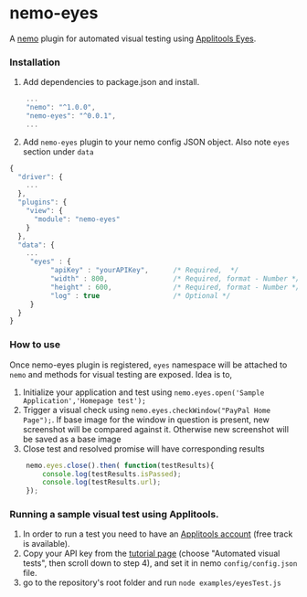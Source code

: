 # nemo-eyes
A [nemo](https://github.com/paypal/nemo) plugin for automated visual testing using [Applitools Eyes](https://applitools.com/).

### Installation

1. Add dependencies to package.json and install.

```javascript
	...
    "nemo": "^1.0.0",
    "nemo-eyes": "^0.0.1",
	...
```

2. Add `nemo-eyes` plugin to your nemo config JSON object. Also note `eyes` section under `data`

```javascript
{
  "driver": {
    ...
  },
  "plugins": {
    "view": {
      "module": "nemo-eyes"
    }
  },
  "data": {
    ...
     "eyes" : {
          "apiKey" : "yourAPIKey",      /* Required,  */
          "width" : 800,                /* Required, format - Number */
          "height" : 600,               /* Required, format - Number */
          "log" : true                  /* Optional */
     }
  }
}
```
### How to use
Once nemo-eyes plugin is registered, `eyes` namespace will be attached to `nemo` and methods for visual testing are exposed. Idea is to,

1. Initialize your application and test using `nemo.eyes.open('Sample Application','Homepage test');`
2. Trigger a visual check using `nemo.eyes.checkWindow("PayPal Home Page");`.
If base image for the window in question is present, new screenshot will be compared against it. Otherwise new screenshot will be saved as a base image
3. Close test and resolved promise will have corresponding results
```javascript
    nemo.eyes.close().then( function(testResults){
        console.log(testResults.isPassed);
        console.log(testResults.url);
    });
```
### Running a sample visual test using Applitools.
1. In order to run a test you need to have an [Applitools account](https://applitools.com/sign-up/) (free track is available).
1. Copy your API key from the [tutorial page](https://eyes.applitools.com/app/tutorial) (choose "Automated visual tests", then scroll down to step 4), and set it in nemo `config/config.json` file.
1. go to the repository's root folder and run `node examples/eyesTest.js`


